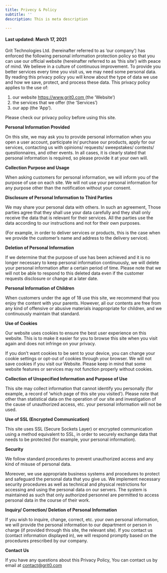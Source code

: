 ```yaml
---
title: Privecy & Policy
subtitle: ''
description: This is meta description

---
```

#### Last **updated:** March 17, 2021

Grit Technologies Ltd. (hereinafter referred to as ‘our company’) has enforced the following personal information protection policy so that you can use our official website (hereinafter referred to as ‘this site’) with peace of mind. We believe in a culture of continuous improvement. To provide you better services every time you visit us, we may need some personal data. By reading this privacy policy you will know about the type of data we use and how we save, protect, and process these data. This privacy policy applies to the use of:

1. our website [https://www.grit0.com ](https://www.grit0.com)(the ‘Website’)
2. the services that we offer (the ‘Services’)
3. our app (the ‘App’).

Please check our privacy policy before using this site.

**Personal Information Provided**

On this site, we may ask you to provide personal information when you open a user account, participate in/ purchase our products, apply for our services, contacting us with opinions/ requests/ sweepstakes/ contests/ questionnaires, and other events. In all cases, it is clearly stated that personal information is required, so please provide it at your own will.

**Collection Purpose and Usage**

When asking customers for personal information, we will inform you of the purpose of use on each site. We will not use your personal information for any purpose other than the notification without your consent.

**Disclosure of Personal Information to Third Parties**

We may share your personal data with others. In such an agreement, Those parties agree that they shall use your data carefully and they shall only receive the data that is relevant for their services. All the parties use the data according to our instructions and not for their own purposes.

(For example, in order to deliver services or products, this is the case when we provide the customer’s name and address to the delivery service).

**Deletion of Personal Information**

If we determine that the purpose of use has been achieved and it is no longer necessary to keep personal information continuously, we will delete your personal information after a certain period of time. Please note that we will not be able to respond to this deleted data even if the customer requests disclosure or change at a later date.

**Personal Information of Children**

When customers under the age of 18 use this site, we recommend that you enjoy the content with your parents. However, all our contents are free from any kind of offensive or abusive materials inappropriate for children, and we continuously maintain that standard.

**Use of Cookies**

Our website uses cookies to ensure the best user experience on this website. This is to make it easier for you to browse this site when you visit again and does not infringe on your privacy.

If you don’t want cookies to be sent to your device, you can change your cookie settings or opt-out of cookies through your browser. We will not save cookies if you visit our Website. Please keep in mind that some website features or services may not function properly without cookies.

**Collection of Unspecified Information and Purpose of Use**

This site may collect information that cannot identify you personally (for example, a record of ‘which page of this site you visited’). Please note that other than statistical data on the operation of our site and investigation of the cause of unauthorized access, etc. your personal information will not be used.

**Use of SSL (Encrypted Communication)**

This site uses SSL (Secure Sockets Layer) or encrypted communication using a method equivalent to SSL, in order to securely exchange data that needs to be protected (for example, your personal information).

**Security**

We follow standard procedures to prevent unauthorized access and any kind of misuse of personal data.

Moreover, we use appropriate business systems and procedures to protect and safeguard the personal data that you give us. We implement necessary security procedures as well as technical and physical restrictions for accessing and using the personal data on our servers. The system is maintained as such that only authorized personnel are permitted to access personal data in the course of their work.

**Inquiry/ Correction/ Deletion of Personal Information**

If you wish to inquire, change, correct, etc. your own personal information, we will provide the personal information to our department or person in charge (if provided through this site, the relevant site). If you contact us (contact information displayed in), we will respond promptly based on the procedures prescribed by our company.

**Contact Us**

If you have any questions about this Privacy Policy, You can contact us by email at contact@grit0.com

### 